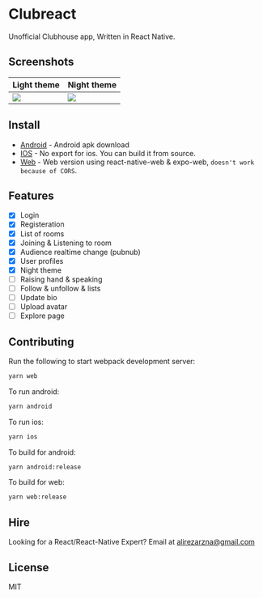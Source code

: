 # Clubreact

Unofficial Clubhouse app, Written in React Native.

## Screenshots

| Light theme | Night theme |
| ----------- | ----------- |
| ![][light]  | ![][dark]   |

## Install

- [Android](https://github.com/arnnis/clubreact/releases/latest) - Android apk download
- [IOS](https://arnnis.github.io/clubreact) - No export for ios. You can build it from source.
- [Web](https://arnnis.github.io/clubreact) - Web version using react-native-web & expo-web, `doesn't work because of CORS`.
<!-- - [Windows](https://github.com/arnnis/Sup/releases/latest) - Windows version using electron
- [Linux](https://github.com/arnnis/Sup/releases/latest) - Linux version using electron -->

[dark]: https://user-images.githubusercontent.com/61647712/114277408-bc69ec00-9a33-11eb-9c9a-775772e73fbc.jpg
[light]: https://user-images.githubusercontent.com/61647712/114277409-be33af80-9a33-11eb-97ba-b905ad096bb7.jpg
[conversation]: https://user-images.githubusercontent.com/56032649/65983227-eda24d00-e489-11e9-9d31-ed6d392237e3.png
[workspaces]: https://user-images.githubusercontent.com/56032649/65982799-0100e880-e489-11e9-87c0-ae898f3603dc.png

## Features

- [x] Login
- [x] Registeration
- [x] List of rooms
- [x] Joining & Listening to room
- [x] Audience realtime change (pubnub)
- [x] User profiles
- [x] Night theme
- [ ] Raising hand & speaking
- [ ] Follow & unfollow & lists
- [ ] Update bio
- [ ] Upload avatar
- [ ] Explore page

## Contributing

Run the following to start webpack development server:

```sh
yarn web
```

To run android:

```sh
yarn android
```

To run ios:

```sh
yarn ios
```

To build for android:

```sh
yarn android:release
```

To build for web:

```sh
yarn web:release
```

## Hire

Looking for a React/React-Native Expert? Email at alirezarzna@gmail.com

## License

MIT
